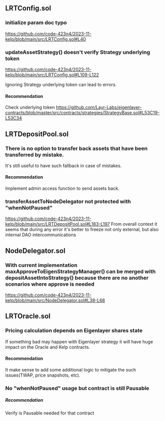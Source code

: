 ## LRTConfig.sol

### initialize param doc typo
https://github.com/code-423n4/2023-11-kelp/blob/main/src/LRTConfig.sol#L40

### updateAssetStrategy() doesn't verify Strategy underlying token
https://github.com/code-423n4/2023-11-kelp/blob/main/src/LRTConfig.sol#L109-L122

Ignoring Strategy underlying token can lead to errors.

#### Recommendation
Check underlying token
https://github.com/Layr-Labs/eigenlayer-contracts/blob/master/src/contracts/strategies/StrategyBase.sol#L53C19-L53C34

## LRTDepositPool.sol
### There is no option to transfer back assets that have been transferred by mistake.
It's still useful to have such fallback in case of mistakes.
#### Recommendation
Implement admin access function to send assets back.

### transferAssetToNodeDelegator not protected with "whenNotPaused"
https://github.com/code-423n4/2023-11-kelp/blob/main/src/LRTDepositPool.sol#L183-L197 
From overall context it seems that during any error it's better to freeze not only external, but also internal DAO intercommunications

## NodeDelegator.sol

### With current implementation maxApproveToEigenStrategyManager() can be merged with depositAssetIntoStrategy() because there are no another scenarios where approve is needed
https://github.com/code-423n4/2023-11-kelp/blob/main/src/NodeDelegator.sol#L38-L68


## LRTOracle.sol
### Pricing calculation depends on Eigenlayer shares state
If something bad may happen with Eigenlayer strategy it will have huge impact on the Oracle and Kelp contracts.
#### Recommendation
It make sense to add some additional logic to mitigate the such issues(TWAP, price snapshots, etc).

### No "whenNotPaused" usage but contract is still Pausable
##### Recommendation 
Verify is Pausable needed for that contract